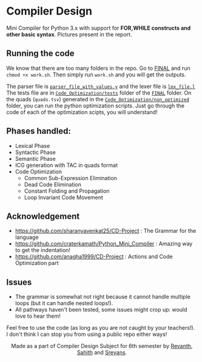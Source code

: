 # Compiler Design

Mini Compiler for Python 3.x with support for **FOR,WHILE constructs and other basic syntax**.
Pictures present in the report.

## Running the code

We know that there are too many folders in the repo. Go to [FINAL](https://github.com/sreyansb/Compiler_Design/tree/master/FINAL) and run `chmod +x work.sh`. Then simply run `work.sh` and you will get the outputs.

The parser file is [`parser_file_with_values.y`](https://github.com/sreyansb/Python_Mini_Compiler/blob/master/FINAL/parser_file_with_value.y) and the lexer file is [`lex_file.l`](https://github.com/sreyansb/Python_Mini_Compiler/blob/master/FINAL/lex_file.l)
The tests file are in [`Code_Optimization/tests`](https://github.com/sreyansb/Python_Mini_Compiler/tree/master/FINAL/Code_Optimization/tests) folder of the [`FINAL`](https://github.com/sreyansb/Compiler_Design/tree/master/FINAL) folder.
On the quads (`quads.tsv`) generated in the [`Code_Optimization/non_optimized`](https://github.com/sreyansb/Python_Mini_Compiler/tree/master/FINAL/Code_Optimization/non_optimized) folder, you can run the python optimization scripts. Just go through the code of each of the optimization scipts, you will understand!

## Phases handled:
* Lexical Phase
* Syntactic Phase
* Semantic Phase
* ICG generation with TAC in quads format
* Code Optimization
  * Common Sub-Expression Elimination
  * Dead Code Elimination
  * Constant Folding and Propagation
  * Loop Invariant Code Movement

## Acknowledgement
* https://github.com/sharanyavenkat25/CD-Project : The Grammar for the language
* https://github.com/craterkamath/Python_Mini_Compiler : Amazing way to get the indentation!
* https://github.com/anagha1999/CD-Project : Actions and Code Optimization part

## Issues
* The grammar is somewhat not right because it cannot handle multiple loops (but it can handle nested loops!).
* All pathways haven't been tested, some issues might crop up: would love to hear them!

Feel free to use the code (as long as you are not caught by your teachers!). I don't think I can stop you from using a public repo either ways!

<div align="center">

Made as a part of Compiler Design Subject for 6th semester by [Revanth](https://github.com/RevanthBabuPN), [Sahith](https://github.com/Sahith02) and [Sreyans](https://github.com/sreyansb).

 </div>
